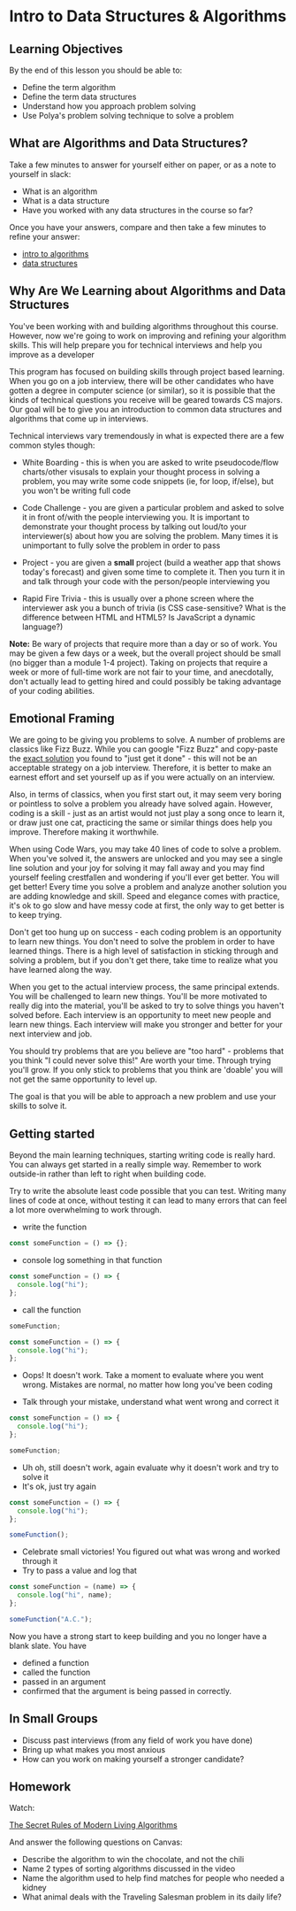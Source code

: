 # Intro to Data Structures & Algorithms

## Learning Objectives

By the end of this lesson you should be able to:

- Define the term algorithm
- Define the term data structures
- Understand how you approach problem solving
- Use Polya's problem solving technique to solve a problem

## What are Algorithms and Data Structures?

Take a few minutes to answer for yourself either on paper, or as a note to yourself in slack:

- What is an algorithm
- What is a data structure
- Have you worked with any data structures in the course so far?

Once you have your answers, compare and then take a few minutes to refine your answer:

- [intro to algorithms](https://github.com/joinpursuit/8-0-technical-curriculum/tree/main/01-fundamentals/introduction-to-algorithms)
- [data structures](https://en.wikipedia.org/wiki/Data_structure)

## Why Are We Learning about Algorithms and Data Structures

You've been working with and building algorithms throughout this course. However, now we're going to work on improving and refining your algorithm skills. This will help prepare you for technical interviews and help you improve as a developer

This program has focused on building skills through project based learning. When you go on a job interview, there will be other candidates who have gotten a degree in computer science (or similar), so it is possible that the kinds of technical questions you receive will be geared towards CS majors. Our goal will be to give you an introduction to common data structures and algorithms that come up in interviews.

Technical interviews vary tremendously in what is expected there are a few common styles though:

- White Boarding - this is when you are asked to write pseudocode/flow charts/other visusals to explain your thought process in solving a problem, you may write some code snippets (ie, for loop, if/else), but you won't be writing full code

- Code Challenge - you are given a particular problem and asked to solve it in front of/with the people interviewing you. It is important to demonstrate your thought process by talking out loud/to your interviewer(s) about how you are solving the problem. Many times it is unimportant to fully solve the problem in order to pass

- Project - you are given a **small** project (build a weather app that shows today's forecast) and given some time to complete it. Then you turn it in and talk through your code with the person/people interviewing you

- Rapid Fire Trivia - this is usually over a phone screen where the interviewer ask you a bunch of trivia (is CSS case-sensitive? What is the difference between HTML and HTML5? Is JavaScript a dynamic language?)

**Note:** Be wary of projects that require more than a day or so of work. You may be given a few days or a week, but the overall project should be small (no bigger than a module 1-4 project). Taking on projects that require a week or more of full-time work are not fair to your time, and anecdotally, don't actually lead to getting hired and could possibly be taking advantage of your coding abilities.

## Emotional Framing

We are going to be giving you problems to solve. A number of problems are classics like Fizz Buzz. While you can google "Fizz Buzz" and copy-paste the [exact solution](https://github.com/EnterpriseQualityCoding/FizzBuzzEnterpriseEdition) you found to
"just get it done" - this will not be an acceptable strategy on a job interview. Therefore, it is better to make an earnest effort and set yourself up as if you were actually on an interview.

Also, in terms of classics, when you first start out, it may seem very boring or pointless to solve a problem you already have solved again. However, coding is a skill - just as an artist would not just play a song once to learn it, or draw just one cat, practicing the same or similar things does help you improve. Therefore making it worthwhile.

When using Code Wars, you may take 40 lines of code to solve a problem. When you've solved it, the answers are unlocked and you may see a single line solution and your joy for solving it may fall away and you may find yourself feeling crestfallen and wondering if you'll ever get better. You will get better! Every time you solve a problem and analyze another solution you are adding knowledge and skill. Speed and elegance comes with practice, it's ok to go slow and have messy code at first, the only way to get better is to keep trying.

Don't get too hung up on success - each coding problem is an opportunity to learn new things. You don't need to solve the problem in order to have learned things. There is a high level of satisfaction in sticking through and solving a problem, but if you don't get there, take time to realize what you have learned along the way.

When you get to the actual interview process, the same principal extends. You will be challenged to learn new things. You'll be more motivated to really dig into the material, you'll be asked to try to solve things you haven't solved before. Each interview is an opportunity to meet new people and learn new things. Each interview will make you stronger and better for your next interview and job.

You should try problems that are you believe are "too hard" - problems that you think "I could never solve this!" Are worth your time. Through trying you'll grow. If you only stick to problems that you think are 'doable' you will not get the same opportunity to level up.

The goal is that you will be able to approach a new problem and use your skills to solve it.

## Getting started

Beyond the main learning techniques, starting writing code is really hard. You can always get started in a really simple way. Remember to work outside-in rather than left to right when building code.

Try to write the absolute least code possible that you can test. Writing many lines of code at once, without testing it can lead to many errors that can feel a lot more overwhelming to work through.

- write the function

```js
const someFunction = () => {};
```

- console log something in that function

```js
const someFunction = () => {
  console.log("hi");
};
```

- call the function

```js
someFunction;

const someFunction = () => {
  console.log("hi");
};
```

- Oops! It doesn't work. Take a moment to evaluate where you went wrong. Mistakes are normal, no matter how long you've been coding

- Talk through your mistake, understand what went wrong and correct it

```js
const someFunction = () => {
  console.log("hi");
};

someFunction;
```

- Uh oh, still doesn't work, again evaluate why it doesn't work and try to solve it
- It's ok, just try again

```js
const someFunction = () => {
  console.log("hi");
};

someFunction();
```

- Celebrate small victories! You figured out what was wrong and worked through it
- Try to pass a value and log that

```js
const someFunction = (name) => {
  console.log("hi", name);
};

someFunction("A.C.");
```

Now you have a strong start to keep building and you no longer have a blank slate.
You have

- defined a function
- called the function
- passed in an argument
- confirmed that the argument is being passed in correctly.

## In Small Groups

- Discuss past interviews (from any field of work you have done)
- Bring up what makes you most anxious
- How can you work on making yourself a stronger candidate?

## Homework

Watch:

[The Secret Rules of Modern Living Algorithms](https://www.youtube.com/watch?v=kiFfp-HAu64)

And answer the following questions on Canvas:

- Describe the algorithm to win the chocolate, and not the chili
- Name 2 types of sorting algorithms discussed in the video
- Name the algorithm used to help find matches for people who needed a kidney
- What animal deals with the Traveling Salesman problem in its daily life?

